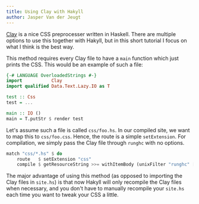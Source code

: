 ```yaml
---
title: Using Clay with Hakyll
author: Jasper Van der Jeugt
---
```


[Clay](http://sebastiaanvisser.github.com/clay/) is a nice CSS preprocesser
written in Haskell. There are multiple options to use this together with Hakyll,
but in this short tutorial I focus on what I think is the best way.

This method requires every Clay file to have a `main` function which just prints
the CSS. This would be an example of such a file:

``` haskell
{-# LANGUAGE OverloadedStrings #-}
import           Clay
import qualified Data.Text.Lazy.IO as T

test :: Css
test = ...

main :: IO ()
main = T.putStr $ render test
```

Let's assume such a file is called `css/foo.hs`. In our compiled site, we want
to map this to `css/foo.css`. Hence, the route is a simple `setExtension`. For
compilation, we simply pass the Clay file through `runghc` with no options.

```haskell
match "css/*.hs" $ do
    route   $ setExtension "css"
    compile $ getResourceString >>= withItemBody (unixFilter "runghc" [])
```

The major advantage of using this method (as opposed to importing the Clay files
in `site.hs`) is that now Hakyll will only recompile the Clay files when
necessary, and you don't have to manually recompile your `site.hs` each time you
want to tweak your CSS a little.
